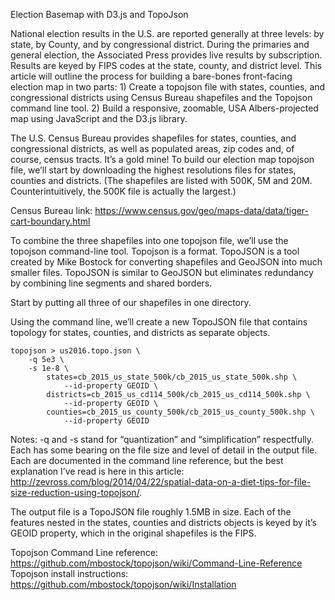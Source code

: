 Election Basemap with D3.js and TopoJson

National election results in the U.S. are reported generally at three levels: by state, by County, and by congressional district. During the primaries and general election, the Associated Press provides live results by subscription. Results are keyed by FIPS codes at the state, county, and district level. This article will outline the process for building a bare-bones front-facing election map in two parts: 1) Create a topojson file with states, counties, and congressional districts using Census Bureau shapefiles and the Topojson command line tool. 2) Build a responsive, zoomable, USA Albers-projected map using JavaScript and the D3.js library.

The U.S. Census Bureau provides shapefiles for states, counties, and congressional districts, as well as populated areas, zip codes and, of course, census tracts. It’s a gold mine! To build our election map topojson file, we’ll start by downloading the highest resolutions files for states, counties and districts. (The shapefiles are listed with 500K, 5M and 20M. Counterintuitively, the 500K file is actually the largest.)

Census Bureau link: 
https://www.census.gov/geo/maps-data/data/tiger-cart-boundary.html

To combine the three shapefiles into one topojson file, we’ll use the topojson command-line tool. Topojson is a format. TopoJSON is a tool created by Mike Bostock for converting shapefiles and GeoJSON into much smaller files. TopoJSON is similar to GeoJSON but eliminates redundancy by combining line segments and shared borders.

Start by putting all three of our shapefiles in one directory.

Using the command line, we’ll create a new TopoJSON file that contains topology for states, counties, and districts as separate objects.

```shell
topojson > us2016.topo.json \
	-q 5e3 \
	-s 1e-8 \
		states=cb_2015_us_state_500k/cb_2015_us_state_500k.shp \
			--id-property GEOID \
		districts=cb_2015_us_cd114_500k/cb_2015_us_cd114_500k.shp \
			--id-property GEOID \
		counties=cb_2015_us_county_500k/cb_2015_us_county_500k.shp \
			--id-property GEOID
```

Notes: -q and -s stand for “quantization” and “simplification” respectfully. Each has some bearing on the file size and level of detail in the output file. Each are documented in the command line reference, but the best explanation I’ve read is here in this article: http://zevross.com/blog/2014/04/22/spatial-data-on-a-diet-tips-for-file-size-reduction-using-topojson/.

The output file is a TopoJSON file roughly 1.5MB in size. Each of the features nested in the states, counties and districts objects is keyed by it’s GEOID property, which in the original shapefiles is the FIPS.

Topojson Command Line reference:
https://github.com/mbostock/topojson/wiki/Command-Line-Reference
Topojson install instructions:
https://github.com/mbostock/topojson/wiki/Installation

